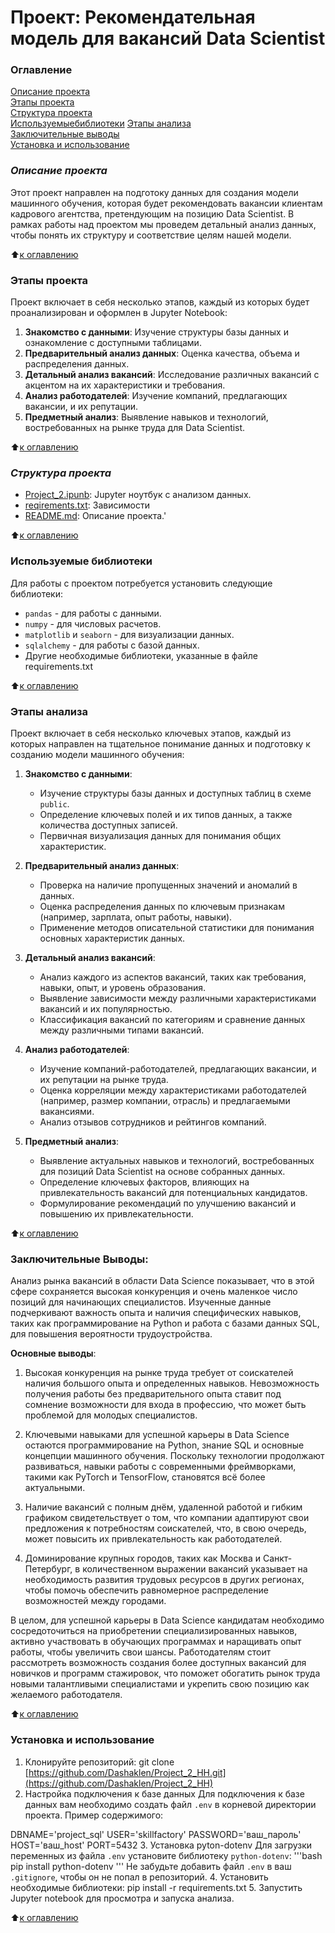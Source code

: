 # Проект: Рекомендательная модель для вакансий Data Scientist

### Оглавление

[Описание проекта](#описание-проекта)  
[Этапы проекта](#этапы_проекта)  
[Структура проекта](#структура_проекта)  
[Используемыебиблиотеки](#используемые_библиотеки)
[Этапы анализа](#этапы_анализа)  
[Заключительные выводы](#заключительные_выводы)  
[Установка и использование](#установка_и_использование)  

### ***Описание проекта***
Этот проект направлен на подготоку данных для создания модели машинного обучения, которая будет рекомендовать вакансии клиентам кадрового агентства, претендующим на позицию Data Scientist. В рамках работы над проектом мы проведем детальный анализ данных, чтобы понять их структуру и соответствие целям нашей модели.

:arrow_up:[к оглавлению](#оглавление)

### Этапы проекта

Проект включает в себя несколько этапов, каждый из которых будет проанализирован и оформлен в Jupyter Notebook:

1. **Знакомство с данными**: Изучение структуры базы данных и ознакомление с доступными таблицами.
2. **Предварительный анализ данных**: Оценка качества, объема и распределения данных.
3. **Детальный анализ вакансий**: Исследование различных вакансий с акцентом на их характеристики и требования.
4. **Анализ работодателей**: Изучение компаний, предлагающих вакансии, и их репутации.
5. **Предметный анализ**: Выявление навыков и технологий, востребованных на рынке труда для Data Scientist.

:arrow_up:[к оглавлению](#оглавление)

### ***Структура проекта***

- [Project_2.ipunb](https://github.com/Dashaklen/Project_2_HH/blob/master/Project_2%20.ipynb): Jupyter ноутбук с анализом данных.
- [reqirements.txt](https://github.com/Dashaklen/Project_2_HH/blob/master/requirements.txt): Зависимости
- [README.md](https://github.com/Dashaklen/Project_2_HH/blob/master/README.md): Описание проекта.'

:arrow_up:[к оглавлению](#оглавление)

### Используемые библиотеки

Для работы с проектом потребуется установить следующие библиотеки:

- `pandas` - для работы с данными.
- `numpy` - для числовых расчетов.
- `matplotlib` и `seaborn` - для визуализации данных.
- `sqlalchemy` - для работы с базой данных.
- Другие необходимые библиотеки, указанные в файле requirements.txt

:arrow_up:[к оглавлению](#оглавление)

### Этапы анализа
Проект включает в себя несколько ключевых этапов, каждый из которых направлен на тщательное понимание данных и подготовку к созданию модели машинного обучения:

1. **Знакомство с данными**:
   - Изучение структуры базы данных и доступных таблиц в схеме `public`.
   - Определение ключевых полей и их типов данных, а также количества доступных записей.
   - Первичная визуализация данных для понимания общих характеристик.

2. **Предварительный анализ данных**:
   - Проверка на наличие пропущенных значений и аномалий в данных.
   - Оценка распределения данных по ключевым признакам (например, зарплата, опыт работы, навыки).
   - Применение методов описательной статистики для понимания основных характеристик данных.

3. **Детальный анализ вакансий**:
   - Анализ каждого из аспектов вакансий, таких как требования, навыки, опыт, и уровень образования.
   - Выявление зависимости между различными характеристиками вакансий и их популярностью.
   - Классификация вакансий по категориям и сравнение данных между различными типами вакансий.

4. **Анализ работодателей**:
   - Изучение компаний-работодателей, предлагающих вакансии, и их репутации на рынке труда.
   - Оценка корреляции между характеристиками работодателей (например, размер компании, отрасль) и предлагаемыми вакансиями.
   - Анализ отзывов сотрудников и рейтингов компаний.

5. **Предметный анализ**:
   - Выявление актуальных навыков и технологий, востребованных для позиций Data Scientist на основе собранных данных.
   - Определение ключевых факторов, влияющих на привлекательность вакансий для потенциальных кандидатов.
   - Формулирование рекомендаций по улучшению вакансий и повышению их привлекательности.

:arrow_up:[к оглавлению](#оглавление)

### Заключительные Выводы:
Анализ рынка вакансий в области Data Science показывает, что в этой сфере сохраняется высокая конкуренция и очень маленкое число позиций для начинающих специалистов. Изученные данные подчеркивают важность опыта и наличия специфических навыков, таких как программирование на Python и работа с базами данных SQL, для повышения вероятности трудоустройства.

**Основные выводы**:

1. Высокая конкуренция на рынке труда требует от соискателей наличия большого опыта и определенных навыков. Невозможность получения работы без предварительного опыта ставит под сомнение возможности для входа в профессию, что может быть проблемой для молодых специалистов.

2. Ключевыми навыками для успешной карьеры в Data Science остаются программирование на Python, знание SQL и основные концепции машинного обучения. Поскольку технологии продолжают развиваться, навыки работы с современными фреймворками, такими как PyTorch и TensorFlow, становятся всё более актуальными.

3. Наличие вакансий с полным днём, удаленной работой и гибким графиком свидетельствует о том, что компании адаптируют свои предложения к потребностям соискателей, что, в свою очередь, может повысить их привлекательность как работодателей.

4. Доминирование крупных городов, таких как Москва и Санкт-Петербург, в количественном выражении вакансий указывает на необходимость развития трудовых ресурсов в других регионах, чтобы помочь обеспечить равномерное распределение возможностей между городами.

В целом, для успешной карьеры в Data Science кандидатам необходимо сосредоточиться на приобретении специализированных навыков, активно участвовать в обучающих программах и наращивать опыт работы, чтобы увеличить свои шансы. Работодателям стоит рассмотреть возможность создания более доступных вакансий для новичков и программ стажировок, что поможет обогатить рынок труда новыми талантливыми специалистами и укрепить свою позицию как желаемого работодателя.

:arrow_up:[к оглавлению](#оглавление)

### Установка и использование

1. Клонируйте репозиторий:
   git clone [https://github.com/Dashaklen/Project_2_HH.git](https://github.com/Dashaklen/Project_2_HH)
2. Настройка подключения к базе данных
Для подключения к базе данных вам необходимо создать файл `.env` в корневой директории проекта. Пример содержимого:

DBNAME='project_sql'
USER='skillfactory'
PASSWORD='ваш_пароль'
HOST='ваш_host'
PORT=5432
3. Установка pyton-dotenv
Для загрузки переменных из файла `.env` установите библиотеку `python-dotenv`:
'''bash
pip install python-dotenv
'''
Не забудьте добавить файл `.env` в ваш `.gitignore`, чтобы он не попал в репозиторий.
4. Установить необходимые библиотеки:
   pip install -r requirements.txt
5. Запустить Jupyter notebook для просмотра и запуска анализа.

:arrow_up:[к оглавлению](#оглавление)

